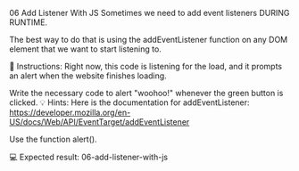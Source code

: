 06 Add Listener With JS
Sometimes we need to add event listeners DURING RUNTIME.

The best way to do that is using the addEventListener function on any DOM element that we want to start listening to.

📝 Instructions:
Right now, this code is listening for the load, and it prompts an alert when the website finishes loading.

Write the necessary code to alert "woohoo!" whenever the green button is clicked.
💡 Hints:
Here is the documentation for addEventListener: https://developer.mozilla.org/en-US/docs/Web/API/EventTarget/addEventListener

Use the function alert().

💻 Expected result:
06-add-listener-with-js